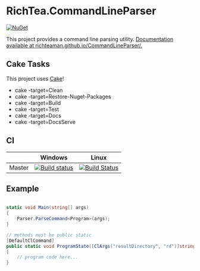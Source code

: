 # RichTea.CommandLineParser

[![NuGet](https://img.shields.io/nuget/v/RichTea.CommandLineParser.svg?style=flat)](https://www.nuget.org/packages/RichTea.CommandLineParser/)

This project provides a command line parsing utility.
[Documentation available at richteaman.github.io/CommandLineParser/.](http://richteaman.github.io/CommandLineParser/)

## Cake Tasks

This project uses [Cake](https://cakebuild.net)!
* cake -target=Clean
* cake -target=Restore-Nuget-Packages
* cake -target=Build
* cake -target=Test
* cake -target=Docs
* cake -target=DocsServe

## CI

|        | Windows | Linux |
| ------ | --------|-------|
| Master | [![Build status](https://ci.appveyor.com/api/projects/status/gg7er3fta9sjxy5m/branch/master?svg=true)](https://ci.appveyor.com/project/RichTeaMan/commandlineparser/branch/master) | [![Build Status](https://travis-ci.org/RichTeaMan/CommandLineParser.svg?branch=master)](https://travis-ci.org/RichTeaMan/CommandLineParser) |

## Example

```C#

static void Main(string[] args)
{
    Parser.ParseCommand<Program>(args);
}

// methods must be public static
[DefaultClCommand]
public static void ProgramState([ClArgs("resultDirectory", "rd")]string resultDirectory = "Results")
{
    // program code here...
}

```
